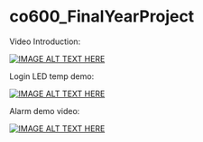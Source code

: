 # co600_FinalYearProject

Video Introduction:

[![IMAGE ALT TEXT HERE](https://img.youtube.com/vi/JOCib5_xgLM/0.jpg)](https://youtu.be/JOCib5_xgLM)

Login LED temp demo:

[![IMAGE ALT TEXT HERE](https://img.youtube.com/vi/Eeeh-9X7pRM/0.jpg)](https://www.youtube.com/watch?v=Eeeh-9X7pRM)

Alarm demo video:

[![IMAGE ALT TEXT HERE](https://img.youtube.com/vi/v5RiXSfb6hw/0.jpg)](https://www.youtube.com/watch?v=v5RiXSfb6hw)
